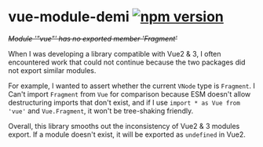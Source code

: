 # vue-module-demi [![npm version](https://badge.fury.io/js/vue-module-demi.svg)](http://badge.fury.io/js/vue-module-demi)

~~_Module '"vue"' has no exported member 'Fragment'_~~

When I was developing a library compatible with Vue2 & 3, I often encountered work that could not continue because the two packages did not export similar modules.

For example, I wanted to assert whether the current `VNode` type is `Fragment`. I Can't import `Fragment` from `Vue` for comparison because ESM doesn't allow destructuring imports that don't exist, and if I use `import * as Vue from 'vue'` and `Vue.Fragment`, it won't be tree-shaking friendly.

Overall, this library smooths out the inconsistency of Vue2 & 3 modules export. If a module doesn't exist, it will be exported as `undefined` in Vue2.
